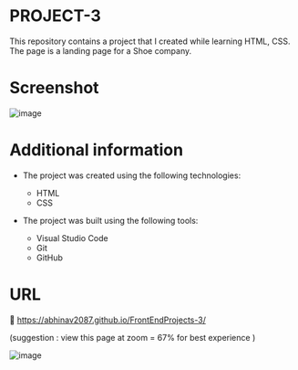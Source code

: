 # PROJECT-3 

This repository contains a project that I created while learning HTML, CSS. The page is a landing page for a Shoe company.  

# Screenshot


![image](https://github.com/ABHINAV2087/FrontEndProjects-3/assets/91676690/e9b5b49a-0c6d-4d15-9842-76af9d13d3ba)



# Additional information
* The project was created using the following technologies:
    - HTML
    - CSS

* The project was built using the following tools:
    - Visual Studio Code
    - Git
    - GitHub

# URL

 🔗  https://abhinav2087.github.io/FrontEndProjects-3/
    
(suggestion : view this page at zoom = 67% for best experience )
<br>
  
![image](https://github.com/ABHINAV2087/FrontEndProjects-3/assets/91676690/4335876f-c1ba-4d7d-b3e2-564623f8fff9)


